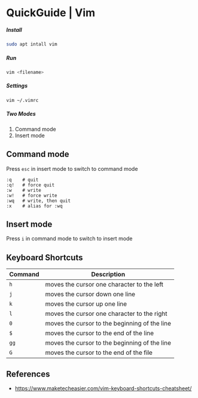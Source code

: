# QuickGuide | Vim

##### Install
```bash
sudo apt intall vim
```

##### Run
```bash
vim <filename>
```

##### Settings
```bash
vim ~/.vimrc
```

##### Two Modes
1. Command mode  
2. Insert mode

## Command mode
Press `esc` in insert mode to switch to command mode
```
:q    # quit
:q!   # force quit
:w    # write
:w!   # force write
:wq   # write, then quit
:x    # alias for :wq
```


## Insert mode
Press `i` in command mode to switch to insert mode


## Keyboard Shortcuts

| Command | Description |
| --- | --- |
| `h` | moves the cursor one character to the left |
| `j` | moves the cursor down one line |
| `k` | moves the cursor up one line |
| `l` | moves the cursor one character to the right |
| `0` | moves the cursor to the beginning of the line |
| `$` | moves the cursor to the end of the line |
| `gg` | moves the cursor to the beginning of the line |
| `G` | moves the cursor to the end of the file |

## References
 - https://www.maketecheasier.com/vim-keyboard-shortcuts-cheatsheet/

